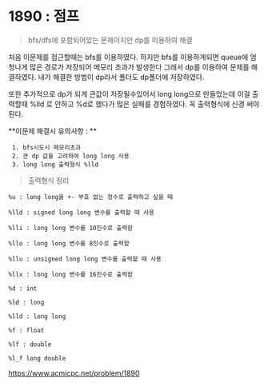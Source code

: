 # 1890 : 점프 

> bfs/dfs에 포함되어있는 문제이지만 dp를 이용하여 해결

 처음 이문제를 접근할때는 bfs를 이용하였다. 하지만 bfs를 이용하게되면 queue에 엄청나게 많은 경로가 저장되어 메모리 초과가 발생한다 그래서 dp를 이용하여 문제를 해결하였다. 내가 해결한 방법이 dp라서 폴더도 dp폴더에 저장하였다.

또한 추가적으로 dp가 되게 큰값이 저장될수있어서 long long으로 만들었는데 이걸 출력할때 %lld 로 안하고 %d로 했다가 많은 실패를 경험하였다. 꼭 출력형식에 신경 써야된다. 

**이문제 해결시 유의사항 : **
~~~
 1. bfs시도시 메모리초과 
 2. 큰 dp 값을 고려하여 long long 사용
 3. long long 출력형식 %lld 
~~~

> 출력형식 정리

~~~
%u : long long을 +- 부호 없는 정수로 출력하고 싶을 때

%lld : signed long long 변수를 출력할 때 사용

%lli : long long 변수를 10진수로 출력함

%llo : long long 변수를 8진수로 출력함 

%llu : unsigned long long 변수를 출력할 때 사용

%llx : long long 변수를 16진수로 출력함

%d : int

%ld : long

%lld : long long

%f : float

%lf : double

%l_f long double
~~~

https://www.acmicpc.net/problem/1890
